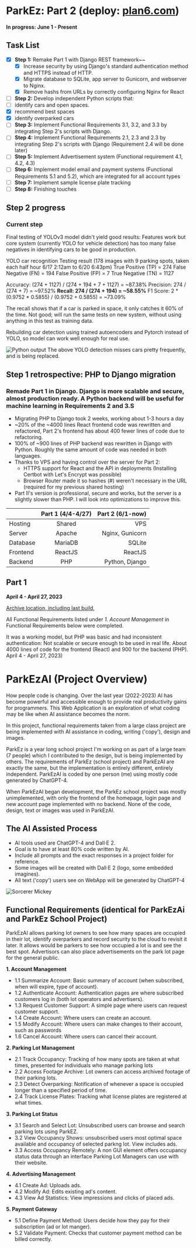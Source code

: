# ParkEz: Part 2 (deploy: [plan6.com](https://plan6.com))
**In progress: June 1 - Present**
## Task List
- [x] **Step 1:** Remake Part 1 with Django REST framework~~
  - [x] Increase security by using Django's standard authentication method and HTTPS instead of HTTP.
  - [x] Migrate database to SQLite, app server to Gunicorn, and webserver to Nginx.
  - [x] Remove hashs from  URLs by correctly configuring Nginx for React
- [ ]  **Step 2:** Develop independent Python scripts that: 
  - [ ] identify cars and open spaces.
  - [x] recommend best spaces 
  - [x] identify overparked cars
- [ ] **Step 3:** Implement Functional Requirements 3.1, 3.2, and 3.3 by integrating Step 2's scripts with Django.
- [ ] **Step 4:** Implement Functional Requirements 2.1, 2.3  and 2.3 by integrating Step 2's scripts with Django (Requirement 2.4 will be done later)
- [ ] **Step 5:** Implement Advertisement system (Functional requirement 4.1, 4.2, 4.3)
- [ ] **Step 6:** Implement model email and payment systems (Functional Requirements 5.1 and 5.2), which are integrated for all account types
- [ ] **Step 7:** Implement sample license plate tracking
- [ ] **Step 8:** Finishing touches

## Step 2 progress
### Current step
Final testing of YOLOv3 model didn't yield good results: Features work but core system (currently YOLO for vehicle detection) has too many false negatives in identifying cars to be good in production.

YOLO car recognition Testing result (178 images with 9 parking spots, taken each half hour 6/17 2:12am to 6/20 6:43pm)
True Positive (TP) = 274
False Negative (FN) = 194
False Positive (FP) = 7
True Negative (TN) = 1127

Accuracy: (274 + 1127) / (274 + 194 + 7 + 1127) = ~87.38%
Precision: 274 / (274 + 7) = ~97.52%
**Recall: 274 / (274 + 194) = ~58.55%**
F1 Score: 2 * (0.9752 * 0.5855) / (0.9752 + 0.5855) = ~73.09%

The recall shows that if a car is parked in space, it only catches it 60% of the time. Not good; will run the same tests on new system, without using anything in this test as training data.

Rebuilding car detection using trained autoencoders and Pytorch instead of YOLO, so model can work well enough for real use. 

![Python output](./core_scripts/example.jpg)
The above YOLO detection misses cars pretty frequently, and is being replaced.

## Step 1 retrospective: PHP to Django migration 
### Remade Part 1 in Django. Django is more scalable and secure, almost production ready. A Python backend will be useful for machine learning in Requirements 2 and 3.S
- Migrating PHP to Django took 2 weeks, working about 1-3 hours a day
- ~20% of the ~4000 lines React frontend code was rewritten and refactored, Part 2's frontend has about 400 fewer lines of code due to refactoring. 
- 100% of ~900 lines of PHP backend was rewritten in Django with Python. Roughly the same amount of code was needed in both languages.
- Thanks to VPS and having control over the server for Part 2:
  - HTTPS support for React and the API in deployments (Installing Certbot with Let's Encrypt was possible)
  - Browser Router made it so hashes (#) weren't necessary in the URL (required for my previous shared hosting)
- Part II's version is professional, secure and works, but the server is a slightly slower than PHP.  I will look into optimizations to improve this.

|               | Part 1 (4/4-4/27) | Part 2 (6/1-now)  |
| ------------- |:------------:| -----:|
| Hosting       | Shared       | VPS |
| Server    | Apache       | Nginx, Gunicorn |
| Database      | MariaDB      | SQLite |
| Frontend  | ReactJS      | ReactJS |
| Backend  | PHP         | Python, Django |


## Part 1 
**April 4 - April 27, 2023**

[Archive location, including last build](https://github.com/tc10815/ParkEzAI/tree/main/archive/part1),  

All Functional Requirements listed under _1. Account Management_ in Functional Requirements below were completed.

It was a working model, but PHP was basic and had inconsistent authentication: Not scalable or secure enough to be used in real life. 
About 4000 lines of code for the frontend (React) and 900 for the backend (PHP). 
April 4 - April 27, 2023)
# ParkEzAI (Project Overview)
How people code is changing. Over the last year (2022-2023) AI has become powerful and accessible enough to provide real productivity gains for programmers. This Web Application is an exploration of what coding may be like when AI assistance becomes the norm. 

In this project, functional requirements taken from a large class project are being implemented with AI assistance in coding, writing ('copy'), design and images.

ParkEz is a year long school project I'm working on as part of a large team (7 people) which I contributed to the design, but is being implemented by others. The requirements of ParkEz (school project) and ParkEzAI are exactly the same, but the implementation is entirely different, entirely independent. ParkEzAI is coded by one person (me) using mostly code generated by ChatGPT-4. 

When ParkEzAI began development, the ParkEz school project was mostly unimplemented, with only the frontend of the homepage, login page and new account page implemented with no backend. None of the code, design, text or images was used in ParkEzAI.

## The AI Assisted Process
* AI tools used are ChatGPT-4 and Dall·E 2.
* Goal is to have at least 80% code written by AI.
* Include all prompts and the exact responses in a project folder for reference.
* Some images will be created with Dall·E 2 (logo, some embedded imagines). 
* All text ('copy') users see on WebApp will be generated by ChatGPT-4 

![Sorcerer Mickey](./archive/img/mickey.jpg)

## Functional Requirements (identical for ParkEzAi and ParkEz School Project)
ParkEzAI allows parking lot owners to see how many spaces are occupied in their lot, identify overparkers and record security to the cloud to revisit it later. It allows would be parkers to see how occupied a lot is and see the best spot. Advertisors can also place advertisements on the park lot page for the general public. 

<strong>1. Account Management</strong>

* 1.1 Summarize Account:	Basic summary of account (when subscribed, when will expire, type of account).
* 1.2 Authenticate Account:	Authentication pages are where subscribed customers log in (both lot operators and advertisers).
* 1.3 Request Customer Support:	A simple page where users can request customer support.
* 1.4 Create Account:	Where users can create an account.
* 1.5 Modify Account:	Where users can make changes to their account, such as passwords
* 1.6 Cancel Account:	Where users can cancel their account.

<strong>2. Parking Lot Management</strong>

* 2.1 Track Occupancy:	Tracking of how many spots are taken at what times, presented for individuals who manage parking lots
* 2.2 Access Footage Archive:	Lot owners can access archived footage of their parking lots.
* 2.3 Detect Overparking: 	Notification of whenever a space is occupied longer than a specified period of time.
* 2.4 Track License Plates:	Tracking what license plates are registered at what times.

<strong>3. Parking Lot Status</strong>

* 3.1 Search and Select Lot:	Unsubscribed users can browse and search parking lots using ParkEZ. 
* 3.2 View Occupancy	Shows: unsubscribed users most optimal space available and occupancy of selected parkng lot. View includes ads.
* 3.3 Access Occupancy Remotely:	A non GUI element offers occupancy status data through an interface Parking Lot Managers can use with their website.

<strong>4. Advertising Management</strong>

* 4.1 Create Ad:	Uploads ads.
* 4.2 Modify Ad:	Edits existing ad's content.
* 4.3 View Ad Statistics:	View impressions and clicks of placed ads.

<strong>5. Payment Gateway</strong>

* 5.1 Define Payment Method:	Users decide how they pay for their subscription (ad or lot manger).
* 5.2 Validate Payment: 	Checks that customer payment method can be billed correctly.
